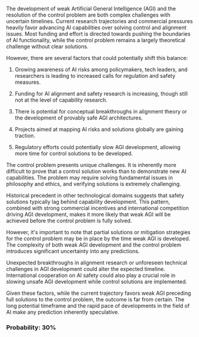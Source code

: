 The development of weak Artificial General Intelligence (AGI) and the resolution of the control problem are both complex challenges with uncertain timelines. Current research trajectories and commercial pressures heavily favor advancing AI capabilities over solving control and alignment issues. Most funding and effort is directed towards pushing the boundaries of AI functionality, while the control problem remains a largely theoretical challenge without clear solutions.

However, there are several factors that could potentially shift this balance:

1. Growing awareness of AI risks among policymakers, tech leaders, and researchers is leading to increased calls for regulation and safety measures.

2. Funding for AI alignment and safety research is increasing, though still not at the level of capability research.

3. There is potential for conceptual breakthroughs in alignment theory or the development of provably safe AGI architectures.

4. Projects aimed at mapping AI risks and solutions globally are gaining traction.

5. Regulatory efforts could potentially slow AGI development, allowing more time for control solutions to be developed.

The control problem presents unique challenges. It is inherently more difficult to prove that a control solution works than to demonstrate new AI capabilities. The problem may require solving fundamental issues in philosophy and ethics, and verifying solutions is extremely challenging.

Historical precedent in other technological domains suggests that safety solutions typically lag behind capability development. This pattern, combined with strong commercial incentives and international competition driving AGI development, makes it more likely that weak AGI will be achieved before the control problem is fully solved.

However, it's important to note that partial solutions or mitigation strategies for the control problem may be in place by the time weak AGI is developed. The complexity of both weak AGI development and the control problem introduces significant uncertainty into any predictions.

Unexpected breakthroughs in alignment research or unforeseen technical challenges in AGI development could alter the expected timeline. International cooperation on AI safety could also play a crucial role in slowing unsafe AGI development while control solutions are implemented.

Given these factors, while the current trajectory favors weak AGI preceding full solutions to the control problem, the outcome is far from certain. The long potential timeframe and the rapid pace of developments in the field of AI make any prediction inherently speculative.

### Probability: 30%